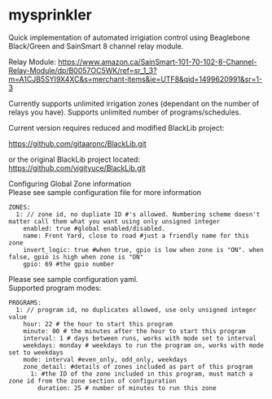 # mysprinkler

Quick implementation of automated irrigiation control using Beaglebone Black/Green and SainSmart 8 channel relay module.

Relay Module: https://www.amazon.ca/SainSmart-101-70-102-8-Channel-Relay-Module/dp/B0057OC5WK/ref=sr_1_3?m=A1CJB5SYI9X4XC&s=merchant-items&ie=UTF8&qid=1499620991&sr=1-3

Currently supports unlimited irrigation zones (dependant on the number of relays you have).
Supports unlimited number of programs/schedules.

Current version requires reduced and modified BlackLib project:

https://github.com/gitaaronc/BlackLib.git

or the original BlackLib project located: https://github.com/yigityuce/BlackLib.git

Configuring Global Zone information<br/>
Please see sample configuration file for more information<br/>
```
ZONES:
  1: // zone id, no dupliate ID #'s allowed. Numbering scheme doesn't matter call them what you want using only unsigned integer
    enabled: true #global enabled/disabled.
    name: Front Yard, close to road #just a friendly name for this zone
    invert_logic: true #when true, gpio is low when zone is "ON". when false, gpio is high when zone is "ON"
    gpio: 69 #the gpio number
```
Please see sample configuration yaml.<br/>
Supported program modes:<br/>

```
PROGRAMS:
  1: // program id, no duplicates allowed, use only unsigned integer value
    hour: 22 # the hour to start this program
    minute: 00 # the minutes after the hour to start this program
    interval: 1 # days between runs, works with mode set to interval
    weekdays: monday # weekdays to run the program on, works with mode set to weekdays
    mode: interval #even_only, odd_only, weekdays
    zone_detail: #details of zones included as part of this program
      1: #the ID of the zone included in this program, must match a zone id from the zone section of configuration
        duration: 25 # number of minutes to run this zone

```

